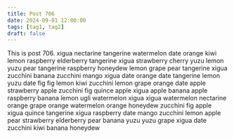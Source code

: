 ```yaml
---
title: Post 706
date: 2024-09-01 12:00:00
tags: [tag1, tag2]
draft: false
---
```

This is post 706.
xigua
nectarine
tangerine
watermelon
date
orange
kiwi
lemon
raspberry
elderberry
tangerine
xigua
strawberry
cherry
yuzu
lemon
yuzu
pear
tangerine
raspberry
honeydew
lemon
grape
pear
tangerine
xigua
zucchini
banana
zucchini
mango
xigua
date
orange
date
tangerine
lemon
yuzu
date
fig
fig
lemon
kiwi
zucchini
lemon
grape
orange
date
apple
strawberry
apple
zucchini
fig
quince
apple
xigua
apple
banana
apple
raspberry
banana
lemon
ugli
watermelon
xigua
xigua
watermelon
nectarine
orange
grape
orange
watermelon
orange
honeydew
zucchini
fig
apple
xigua
quince
tangerine
xigua
raspberry
date
mango
zucchini
lemon
apple
pear
strawberry
elderberry
pear
banana
yuzu
yuzu
grape
xigua
date
zucchini
kiwi
banana
honeydew
